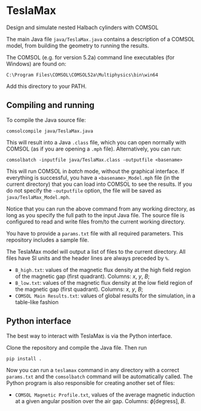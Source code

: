 # TeslaMax

Design and simulate nested Halbach cylinders with COMSOL

The main Java file `java/TeslaMax.java` contains a description of a COMSOL model, from building the geometry to running the results.

The COMSOL (e.g. for version 5.2a) command line executables (for Windows) are found on:

	C:\Program Files\COMSOL\COMSOL52a\Multiphysics\bin\win64

Add this directory to your PATH.

## Compiling and running

To compile the Java source file:

	comsolcompile java/TeslaMax.java

This will result into a Java `.class` file, which you can open normally with COMSOL (as if you are opening a `.mph` file). Alternatively, you can run:

	comsolbatch -inputfile java/TeslaMax.class -outputfile <basename>

This will run COMSOL in *batch* mode, without the graphical interface. If everything is successful, you have a `<basename>_Model.mph` file (in the current directory) that you can load into COMSOL to see the results. If you do not specify the `-outputfile` option, the file will be saved as `java/TeslaMax_Model.mph`.

Notice that you can run the above command from any working directory, as long as you specify the full path to the input Java file. The source file is configured to read and write files from/to the current working directory.

You have to provide a `params.txt` file with all required parameters. This repository includes a sample file.

The TeslaMax model will output a list of files to the current directory. All files have SI units and the header lines are always preceded by `%`.

* `B_high.txt`: values of the magnetic flux density at the high field region of the magnetic gap (first quadrant). Columns: $x$, $y$, $B$;
* `B_low.txt`: values of the magnetic flux density at the low field region of the magnetic gap (first quadrant). Columns: $x$, $y$, $B$;
* `COMSOL Main Results.txt`: values of global results for the simulation, in a table-like fashion

## Python interface

The best way to interact with TeslaMax is via the Python interface.

Clone the repository and compile the Java file. Then run

	pip install .

Now you can run a `teslamax` command in any directory with a correct `params.txt` and the `comsolbatch` command will be automatically called. The Python program is also responsible for creating another set of files:

* `COMSOL Magnetic Profile.txt`, values of the average magnetic induction at a given angular position over the air gap. Columns: $\phi$[degress], $B$.


